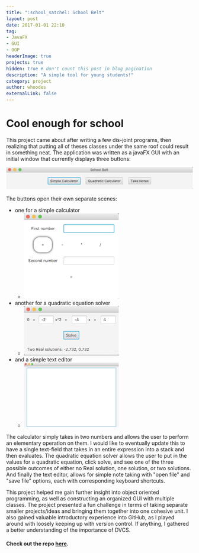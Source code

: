 ```yaml
---
title: ":school_satchel: School Belt"
layout: post
date: 2017-01-01 22:10
tag: 
- JavaFX
- GUI
- OOP
headerImage: true
projects: true
hidden: true # don't count this post in blog pagination
description: "A simple tool for young students!"
category: project
author: whoodes
externalLink: false
---
```


# Cool enough for school

This project came about after writing a few dis-joint programs, then realizing that putting all of theses classes under the same roof could result in something neat.  The application was written as a javaFX GUI with an initial window that currently displays three buttons:

<img class="image" src="/assets/images/tool-belt.png"/>


 The buttons open their own separate scenes:
 
- one for a simple calculator
  - ![Markdown Image](/assets/images/simple-calc.png)
- another for a quadratic equation solver
  - ![Markdown Image](/assets/images/quad-calc.png)
- and a simple text editor  
  - ![Markdown Image](/assets/images/take-notes.png)

The calculator simply takes in two numbers and allows the user to perform an elementary operation on them.  I would like to eventually update this to have a single text-field that takes in an entire expression into a stack and then evaluates.  The quadratic equation solver allows the user to put in the values for a quadratic equation, click solve, and see one of the three possible outcomes of either no Real solution, one solution, or two solutions.  And finally the text editor, allows for simple note taking with "open file" and "save file"  options, each with corresponding keyboard shortcuts.

This project helped me gain further insight into object oriented programming, as well as constructing an organized GUI with multiple classes.  The project presented a fun challenge in terms of taking separate smaller projects/ideas and bringing them together into one cohesive unit.  I also gained valuable introductory experience into GitHub, as I played around with loosely keeping up with version control.  If anything, I gathered a better understanding of the importance of DVCS.

#### Check out the repo [here](https://github.com/whoodes/School_Belt).
